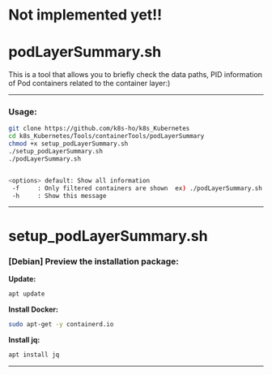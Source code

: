 # Not implemented yet!!
# podLayerSummary.sh
  
This is a tool that allows you to briefly check the data paths, PID information of Pod containers related to the container layer:)

---

### Usage:  
```bash
git clone https://github.com/k8s-ho/k8s_Kubernetes    
cd k8s_Kubernetes/Tools/containerTools/podLayerSummary
chmod +x setup_podLayerSummary.sh
./setup_podLayerSummary.sh 
./podLayerSummary.sh


<options> default: Show all information
 -f     : Only filtered containers are shown  ex) ./podLayerSummary.sh -f [Container ID]
 -h     : Show this message
```

---

# setup_podLayerSummary.sh  
### [Debian] Preview the installation package:   
__Update:__     
```bash
apt update   
```
__Install Docker:__    
```bash
sudo apt-get -y containerd.io
```
__Install jq:__  
```bash
apt install jq
```   

---
